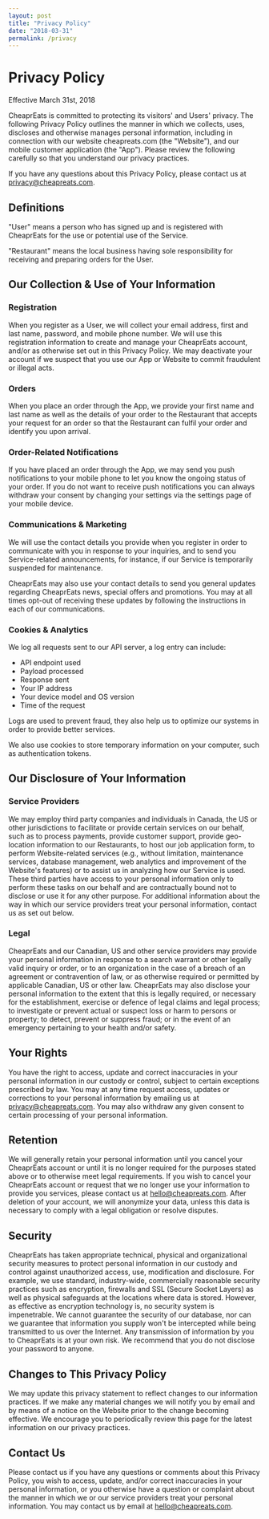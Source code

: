 ```yaml
---
layout: post
title: "Privacy Policy"
date: "2018-03-31"
permalink: /privacy
---
```


# Privacy Policy

Effective March 31st, 2018

CheaprEats is committed to protecting its visitors' and Users' privacy. The following Privacy Policy outlines the manner in which we collects, uses, discloses and otherwise manages personal information, including in connection with our website cheapreats.com (the "Website"), and our mobile customer application (the "App"). Please review the following carefully so that you understand our privacy practices.


If you have any questions about this Privacy Policy, please contact us at privacy@cheapreats.com.


## Definitions

"User" means a person who has signed up and is registered with CheaprEats for the use or potential use of the Service.

"Restaurant" means the local business having sole responsibility for receiving and preparing orders for the User.

## Our Collection & Use of Your Information

### Registration


When you register as a User, we will collect your email address, first and last name, password, and mobile phone number. We will use this registration information to create and manage your CheaprEats account, and/or as otherwise set out in this Privacy Policy. We may deactivate your account if we suspect that you use our App or Website to commit fraudulent or illegal acts.


### Orders

When you place an order through the App, we provide your first name and last name as well as the details of your order to the Restaurant that accepts your request for an order so that the Restaurant can fulfil your order and identify you upon arrival.

### Order-Related Notifications

If you have placed an order through the App, we may send you push notifications to your mobile phone to let you know the ongoing status of your order. If you do not want to receive push notifications you can always withdraw your consent by changing your settings via the settings page of your mobile device.

### Communications & Marketing

We will use the contact details you provide when you register in order to communicate with you in response to your inquiries, and to send you Service-related announcements, for instance, if our Service is temporarily suspended for maintenance.

CheaprEats may also use your contact details to send you general updates regarding CheaprEats news, special offers and promotions. You may at all times opt-out of receiving these updates by following the instructions in each of our communications.

### Cookies & Analytics

We log all requests sent to our API server, a log entry can include:
<ul>
    <li>API endpoint used</li>
    <li>Payload processed</li>
    <li>Response sent</li>
    <li>Your IP address</li>
    <li>Your device model and OS version</li>
    <li>Time of the request</li>
</ul>

Logs are used to prevent fraud, they also help us to optimize our systems in order to provide better services.

We also use cookies to store temporary information on your computer, such as authentication tokens.

## Our Disclosure of Your Information

### Service Providers

We may employ third party companies and individuals in Canada, the US or other jurisdictions to facilitate or provide certain services on our behalf, such as to process payments, provide customer support, provide geo-location information to our Restaurants, to host our job application form, to perform Website-related services (e.g., without limitation, maintenance services, database management, web analytics and improvement of the Website's features) or to assist us in analyzing how our Service is used. These third parties have access to your personal information only to perform these tasks on our behalf and are contractually bound not to disclose or use it for any other purpose. For additional information about the way in which our service providers treat your personal information, contact us as set out below.

### Legal

CheaprEats and our Canadian, US and other service providers may provide your personal information in response to a search warrant or other legally valid inquiry or order, or to an organization in the case of a breach of an agreement or contravention of law, or as otherwise required or permitted by applicable Canadian, US or other law. CheaprEats may also disclose your personal information to the extent that this is legally required, or necessary for the establishment, exercise or defence of legal claims and legal process; to investigate or prevent actual or suspect loss or harm to persons or property; to detect, prevent or suppress fraud; or in the event of an emergency pertaining to your health and/or safety.

## Your Rights

You have the right to access, update and correct inaccuracies in your personal information in our custody or control, subject to certain exceptions prescribed by law. You may at any time request access, updates or corrections to your personal information by emailing us at privacy@cheapreats.com. You may also withdraw any given consent to certain processing of your personal information.

## Retention

We will generally retain your personal information until you cancel your CheaprEats account or until it is no longer required for the purposes stated above or to otherwise meet legal requirements. If you wish to cancel your CheaprEats account or request that we no longer use your information to provide you services, please contact us at hello@cheapreats.com. After deletion of your account, we will anonymize your data, unless this data is necessary to comply with a legal obligation or resolve disputes.

## Security

CheaprEats has taken appropriate technical, physical and organizational security measures to protect personal information in our custody and control against unauthorized access, use, modification and disclosure. For example, we use standard, industry-wide, commercially reasonable security practices such as encryption, firewalls and SSL (Secure Socket Layers) as well as physical safeguards at the locations where data is stored. However, as effective as encryption technology is, no security system is impenetrable. We cannot guarantee the security of our database, nor can we guarantee that information you supply won't be intercepted while being transmitted to us over the Internet. Any transmission of information by you to CheaprEats is at your own risk. We recommend that you do not disclose your password to anyone.

## Changes to This Privacy Policy


We may update this privacy statement to reflect changes to our information practices. If we make any material changes we will notify you by email and by means of a notice on the Website prior to the change becoming effective. We encourage you to periodically review this page for the latest information on our privacy practices.


## Contact Us

Please contact us if you have any questions or comments about this Privacy Policy, you wish to access, update, and/or correct inaccuracies in your personal information, or you otherwise have a question or complaint about the manner in which we or our service providers treat your personal information. You may contact us by email at hello@cheapreats.com.